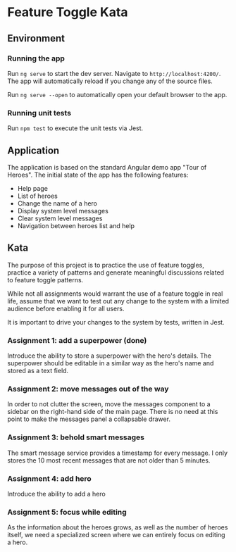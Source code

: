 # Feature Toggle Kata

## Environment

### Running the app
Run `ng serve` to start the dev server. Navigate to `http://localhost:4200/`. The app will automatically reload if you change any of the source files.

Run `ng serve --open` to automatically open your default browser to the app.

### Running unit tests

Run `npm test` to execute the unit tests via Jest.

## Application

The application is based on the standard Angular demo app "Tour of Heroes". The initial state of the app has the following features:

- Help page
- List of heroes
- Change the name of a hero
- Display system level messages
- Clear system level messages
- Navigation between heroes list and help  

## Kata

The purpose of this project is to practice the use of feature toggles, practice a variety of patterns and generate meaningful discussions related to feature toggle patterns.

While not all assignments would warrant the use of a feature toggle in real life, assume that we want to test out any change to the system with a limited audience before enabling it for all users. 

It is important to drive your changes to the system by tests, written in Jest.

### Assignment 1: add a superpower (done)

Introduce the ability to store a superpower with the hero's details. The superpower should be editable in a similar way as the hero's name and stored as a text field.

### Assignment 2: move messages out of the way 

In order to not clutter the screen, move the messages component to a sidebar on the right-hand side of the main page. There is no need at this point to make the messages panel a collapsable drawer.  

### Assignment 3: behold smart messages

The smart message service provides a timestamp for every message. I only stores the 10 most recent messages that are not older than 5 minutes.

### Assignment 4: add hero

Introduce the ability to add a hero

### Assignment 5: focus while editing

As the information about the heroes grows, as well as the number of heroes itself, we need a specialized screen where we can entirely focus on editing a hero.

